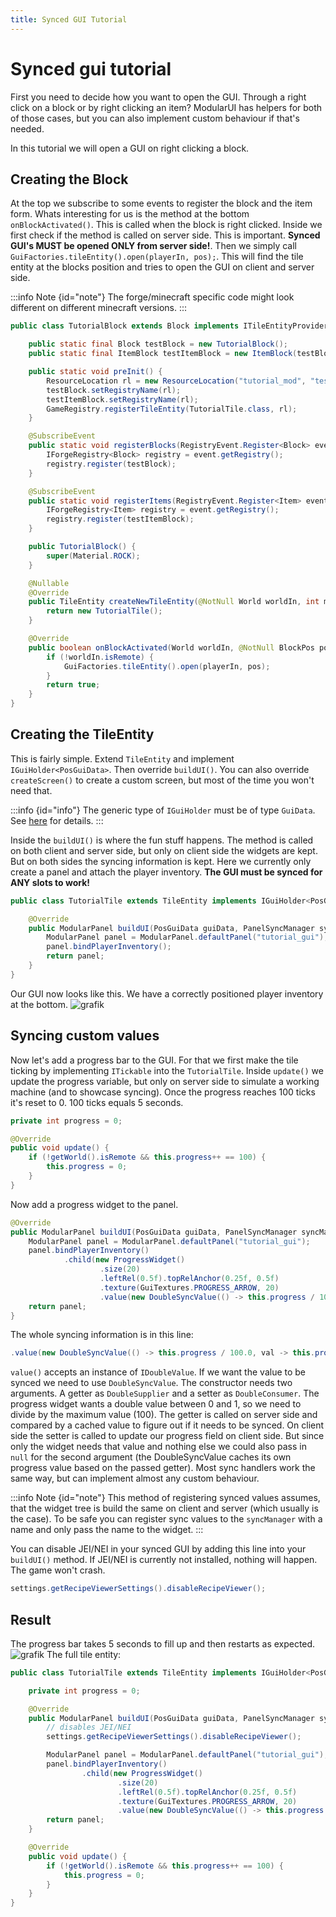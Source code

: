 ```yaml
---
title: Synced GUI Tutorial
---
```


# Synced gui tutorial

First you need to decide how you want to open the GUI. Through a right click on a block or by right clicking an item?
ModularUI has helpers for both of those cases, but you can also implement custom behaviour if that's needed.

In this tutorial we will open a GUI on right clicking a block.

## Creating the Block

At the top we subscribe to some events to register the block and the item form.
Whats interesting for us is the method at the bottom `onBlockActivated()`. This is called when the block is right clicked.
Inside we first check if the method is called on server side. This is important. **Synced GUI's MUST be opened ONLY from
server side!**. Then we simply call `GuiFactories.tileEntity().open(playerIn, pos);`. This will find the tile entity
at the blocks position and tries to open the GUI on client and server side.

:::info Note {id="note"}
The forge/minecraft specific code might look different on different minecraft versions.
:::

```java
public class TutorialBlock extends Block implements ITileEntityProvider {

    public static final Block testBlock = new TutorialBlock();
    public static final ItemBlock testItemBlock = new ItemBlock(testBlock);

    public static void preInit() {
        ResourceLocation rl = new ResourceLocation("tutorial_mod", "test_block");
        testBlock.setRegistryName(rl);
        testItemBlock.setRegistryName(rl);
        GameRegistry.registerTileEntity(TutorialTile.class, rl);
    }

    @SubscribeEvent
    public static void registerBlocks(RegistryEvent.Register<Block> event) {
        IForgeRegistry<Block> registry = event.getRegistry();
        registry.register(testBlock);
    }

    @SubscribeEvent
    public static void registerItems(RegistryEvent.Register<Item> event) {
        IForgeRegistry<Item> registry = event.getRegistry();
        registry.register(testItemBlock);
    }

    public TutorialBlock() {
        super(Material.ROCK);
    }

    @Nullable
    @Override
    public TileEntity createNewTileEntity(@NotNull World worldIn, int meta) {
        return new TutorialTile();
    }

    @Override
    public boolean onBlockActivated(World worldIn, @NotNull BlockPos pos, @NotNull IBlockState state, @NotNull EntityPlayer playerIn, @NotNull EnumHand hand, @NotNull EnumFacing facing, float hitX, float hitY, float hitZ) {
        if (!worldIn.isRemote) {
            GuiFactories.tileEntity().open(playerIn, pos);
        }
        return true;
    }
}
```

## Creating the TileEntity

This is fairly simple. Extend `TileEntity` and implement `IGuiHolder<PosGuiData>`. Then override `buildUI()`. You can also override
`createScreen()` to create a custom screen, but most of the time you won't need that.

:::info {id="info"}
The generic type of `IGuiHolder` must be of type `GuiData`. See [here](./getting-started.md#synced-gui) for details.
:::

Inside the `buildUI()` is where the fun stuff happens. The method is called on both client and server side, but only on
client side the widgets are kept. But on both sides the syncing information is kept.
Here we currently only create a panel and attach the player inventory. **The GUI must be synced for ANY slots to work!**

```java
public class TutorialTile extends TileEntity implements IGuiHolder<PosGuiData> {

    @Override
    public ModularPanel buildUI(PosGuiData guiData, PanelSyncManager syncManager, UISettings settings) {
        ModularPanel panel = ModularPanel.defaultPanel("tutorial_gui");
        panel.bindPlayerInventory();
        return panel;
    }
}
```

Our GUI now looks like this. We have a correctly positioned player inventory at the bottom.
![grafik](https://github.com/CleanroomMC/ModularUI/assets/45517902/affc34c2-e89a-4f5a-9010-8ac352145cc9)

## Syncing custom values

Now let's add a progress bar to the GUI. For that we first make the tile ticking by implementing `ITickable` into the
`TutorialTile`. Inside `update()` we update the progress variable, but only on server side to simulate a working machine
(and to showcase syncing). Once the progress reaches 100 ticks it's reset to 0. 100 ticks equals 5 seconds.

```java
private int progress = 0;

@Override
public void update() {
    if (!getWorld().isRemote && this.progress++ == 100) {
        this.progress = 0;
    }
}
```

Now add a progress widget to the panel.

```java
@Override
public ModularPanel buildUI(PosGuiData guiData, PanelSyncManager syncManager, UISettings settings) {
    ModularPanel panel = ModularPanel.defaultPanel("tutorial_gui");
    panel.bindPlayerInventory()
            .child(new ProgressWidget()
                    .size(20)
                    .leftRel(0.5f).topRelAnchor(0.25f, 0.5f)
                    .texture(GuiTextures.PROGRESS_ARROW, 20)
                    .value(new DoubleSyncValue(() -> this.progress / 100.0, val -> this.progress = (int) (val * 100))));
    return panel;
}
```

The whole syncing information is in this line:

```java
.value(new DoubleSyncValue(() -> this.progress / 100.0, val -> this.progress = (int) (val * 100))));
```

`value()` accepts an instance of `IDoubleValue`. If we want the value to be synced we need to use `DoubleSyncValue`. The
constructor needs two arguments. A getter as `DoubleSupplier` and a setter as `DoubleConsumer`. The progress widget wants
a double value between 0 and 1, so we need to divide by the maximum value (100). The getter is called on server side and
compared by a cached value to figure out if it needs to be synced. On client side the setter is called to update our
progress field on client side. But since only the widget needs that value and nothing else we could also pass in `null`
for the second argument (the DoubleSyncValue caches its own progress value based on the passed getter).
Most sync handlers work the same way, but can implement almost any custom behaviour.

:::info Note {id="note"}
This method of registering synced values assumes, that the widget tree is build the same on client and server (which
usually is the case). To be safe you can register sync values to the `syncManager` with a name and only pass the name to
the widget.
:::

You can disable JEI/NEI in your synced GUI by adding this line into your `buildUI()` method. If JEI/NEI is currently not 
installed, nothing will happen. The game won't crash.

```java
settings.getRecipeViewerSettings().disableRecipeViewer();
```

## Result

The progress bar takes 5 seconds to fill up and then restarts as expected.
![grafik](https://github.com/CleanroomMC/ModularUI/assets/45517902/62dfbe81-0093-471a-a7f2-36c7d1808a4e)
The full tile entity:

```java
public class TutorialTile extends TileEntity implements IGuiHolder<PosGuiData>, ITickable {

    private int progress = 0;

    @Override
    public ModularPanel buildUI(PosGuiData guiData, PanelSyncManager syncManager, UISettings settings) {
        // disables JEI/NEI
        settings.getRecipeViewerSettings().disableRecipeViewer();

        ModularPanel panel = ModularPanel.defaultPanel("tutorial_gui");
        panel.bindPlayerInventory()
                .child(new ProgressWidget()
                        .size(20)
                        .leftRel(0.5f).topRelAnchor(0.25f, 0.5f)
                        .texture(GuiTextures.PROGRESS_ARROW, 20)
                        .value(new DoubleSyncValue(() -> this.progress / 100.0, val -> this.progress = (int) (val * 100))));
        return panel;
    }

    @Override
    public void update() {
        if (!getWorld().isRemote && this.progress++ == 100) {
            this.progress = 0;
        }
    }
}
```
